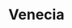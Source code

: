 ---
title: Venecia
date: 
draft: false

# descripcion
description : Aros pasantes en plata, marquesita y cristal.

materials: Plata 925

color: 

dimensions: Largo 2,90 x 1,00 cm

code: 01-02-1070

type: "Aros"

categories: []

price: $4.060,00

price_eftvo: $3.455,00

# Images
# first image will be shown in the product page
images:
  # - image: "images/path_to_image"
  # La ubicacion de las imagenes es imagenes/Aros/Aros.Marquesita/01-02-1070-venecia
  - image: "./images/aros/marquesita/01-02-1070-venecia.jpg"
---